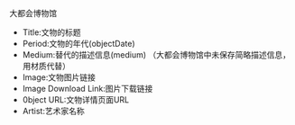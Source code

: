 大都会博物馆

- Title:文物的标题
- Period:文物的年代(objectDate)
- Medium:替代的描述信息(medium) （大都会博物馆中未保存简略描述信息，用材质代替）
- Image:文物图片链接
- Image Download Link:图片下载链接
- 0bject URL:文物详情页面URL
- Artist:艺术家名称